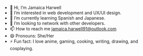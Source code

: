 - 👋 Hi, I’m Jamaica Harwell
- 👀 I’m interested in web development and UX/UI design.
- 🌱 I’m currently learning Spanish and Japanese.
- 💞️ I’m looking to network with other developers.
- 📫 How to reach me jamaica.harwell91@outlook.com
- 😄 Pronouns: She/Her
- ⚡ Fun fact: I love anime, gaming, cooking, writing, drawing, and cosplaying.

<!---
Jai-design/Jai-design is a ✨ special ✨ repository because its `README.md` (this file) appears on your GitHub profile.
You can click the Preview link to take a look at your changes.
--->
